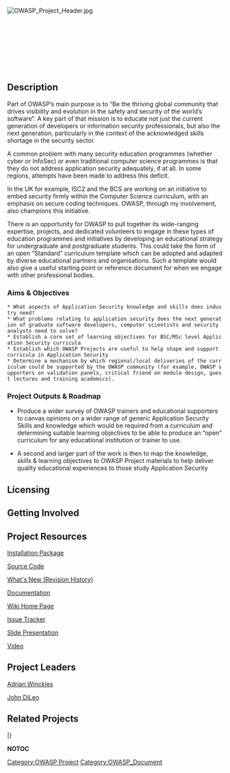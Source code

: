 <div style="width:100%;height:160px;border:0,margin:0;overflow: hidden;">

![OWASP_Project_Header.jpg](OWASP_Project_Header.jpg
"OWASP_Project_Header.jpg")

</div>

## Description

Part of OWASP’s main purpose is to “Be the thriving global community
that drives visibility and evolution in the safety and security of the
world’s software”. A key part of that mission is to educate not just the
current generation of developers or information security professionals,
but also the next generation, particularly in the context of the
acknowledged skills shortage in the security sector.

A common problem with many security education programmes (whether cyber
or InfoSec) or even traditional computer science programmes is that they
do not address application security adequately, if at all. In some
regions, attempts have been made to address this deficit.

In the UK for example, ISC2 and the BCS are working on an initiative to
embed security firmly within the Computer Science curriculum, with an
emphasis on secure coding techniques. OWASP, through my involvement,
also champions this initiative.

There is an opportunity for OWASP to pull together its wide-ranging
expertise, projects, and dedicated volunteers to engage in these types
of education programmes and initiatives by developing an educational
strategy for undergraduate and postgraduate students. This could take
the form of an open “Standard” curriculum template which can be adopted
and adapted by diverse educational partners and organisations. Such a
template would also give a useful starting point or reference document
for when we engage with other professional bodies.

### Aims & Objectives

`* What aspects of Application Security knowledge and skills does industry need?`
`* What problems relating to application security does the next generation of graduate software developers, computer scientists and security analysts need to solve?`
`* Establish a core set of learning objectives for BSC/MSc level Application Security curricula`
`* Establish which OWASP Projects are useful to help shape and support curricula in Application Security`
`* Determine a mechanism by which regional/local deliveries of the curriculum could be supported by the OWASP community (for example, OWASP supporters on validation panels, critical friend on module design, guest lectures and training academics).`

### Project Outputs & Roadmap

  - Produce a wider survey of OWASP trainers and educational supporters
    to canvas opinions on a wider range of generic Application Security
    Skills and knowledge which would be required from a curriculum and
    determining suitable learning objectives to be able to produce an
    “open” curriculum for any educational institution or trainer to
    use.

<!-- end list -->

  - A second and larger part of the work is then to map the knowledge,
    skills & learning objectives to OWASP Project materials to help
    deliver quality educational experiences to those study Application
    Security

## Licensing

## Getting Involved

## Project Resources

[Installation Package](https://github.com/SamanthaGroves)

[Source Code](https://github.com/SamanthaGroves)

[What's New (Revision History)](https://github.com/SamanthaGroves)

[Documentation](https://github.com/SamanthaGroves)

[Wiki Home Page](https://github.com/SamanthaGroves)

[Issue Tracker](https://github.com/SamanthaGroves)

[Slide Presentation](https://github.com/SamanthaGroves)

[Video](https://github.com/SamanthaGroves)

## Project Leaders

[Adrian Winckles](mailto://adrian.winckles@owasp.org)

[John DiLeo](mailto://john.dileo@owasp.org)

## Related Projects

|}

__NOTOC__ <headertabs />

[Category:OWASP Project](Category:OWASP_Project "wikilink")
[Category:OWASP_Document](Category:OWASP_Document "wikilink")